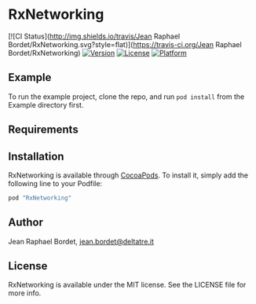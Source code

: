 # RxNetworking

[![CI Status](http://img.shields.io/travis/Jean Raphael Bordet/RxNetworking.svg?style=flat)](https://travis-ci.org/Jean Raphael Bordet/RxNetworking)
[![Version](https://img.shields.io/cocoapods/v/RxNetworking.svg?style=flat)](http://cocoapods.org/pods/RxNetworking)
[![License](https://img.shields.io/cocoapods/l/RxNetworking.svg?style=flat)](http://cocoapods.org/pods/RxNetworking)
[![Platform](https://img.shields.io/cocoapods/p/RxNetworking.svg?style=flat)](http://cocoapods.org/pods/RxNetworking)

## Example

To run the example project, clone the repo, and run `pod install` from the Example directory first.

## Requirements

## Installation

RxNetworking is available through [CocoaPods](http://cocoapods.org). To install
it, simply add the following line to your Podfile:

```ruby
pod "RxNetworking"
```

## Author

Jean Raphael Bordet, jean.bordet@deltatre.it

## License

RxNetworking is available under the MIT license. See the LICENSE file for more info.
